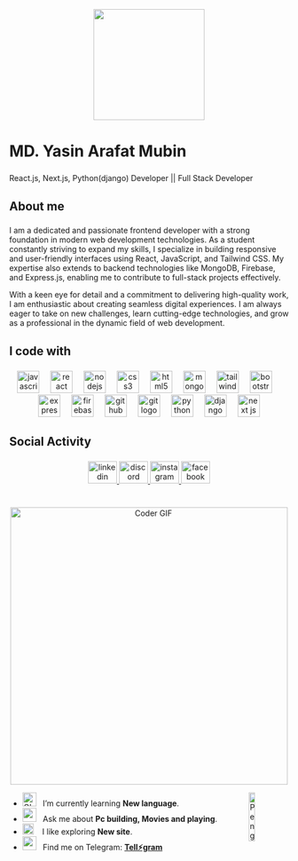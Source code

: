 
<div align="center">
  <img height="200" src="https://t3.ftcdn.net/jpg/03/91/99/28/360_F_391992895_jdfD6yVqnZ6uWyunjfuA6xVA0xNMvLIU.jpg"  />
</div>

###

<h1 align="left">MD. Yasin Arafat Mubin</h1>

 

###

<p align="left">React.js, Next.js, Python(django) Developer || Full Stack Developer</p>

###

<h2 align="left">About me</h2>

###

<p align="left">I am a dedicated and passionate frontend developer with a strong foundation in modern web development technologies. As a student constantly striving to expand my skills, I specialize in building responsive and user-friendly interfaces using React, JavaScript, and Tailwind CSS. My expertise also extends to backend technologies like MongoDB, Firebase, and Express.js, enabling me to contribute to full-stack projects effectively.

With a keen eye for detail and a commitment to delivering high-quality work, I am enthusiastic about creating seamless digital experiences. I am always eager to take on new challenges, learn cutting-edge technologies, and grow as a professional in the dynamic field of web development.</p>

###

<h2 align="left">I code with</h2>

###

<div align="center">
  <img src="https://cdn.jsdelivr.net/gh/devicons/devicon/icons/javascript/javascript-original.svg" height="40" alt="javascript logo"  />
  <img width="12" />
  <img src="https://cdn.jsdelivr.net/gh/devicons/devicon/icons/react/react-original.svg" height="40" alt="react logo"  />
  <img width="12" />
  <img src="https://cdn.jsdelivr.net/gh/devicons/devicon/icons/nodejs/nodejs-original.svg" height="40" alt="nodejs logo"  />
  <img width="12" />
  <img src="https://cdn.jsdelivr.net/gh/devicons/devicon/icons/css3/css3-original.svg" height="40" alt="css3 logo"  />
  <img width="12" />
  <img src="https://cdn.jsdelivr.net/gh/devicons/devicon/icons/html5/html5-original.svg" height="40" alt="html5 logo"  />
  <img width="12" />
  <img src="https://cdn.jsdelivr.net/gh/devicons/devicon/icons/mongodb/mongodb-original.svg" height="40" alt="mongodb logo"  />
  <img width="12" />
  <img src="https://www.drupal.org/files/project-images/screenshot_361.png" height="40" alt="tailwindcss logo"  />
  <img width="12" />
  <img src="https://cdn.jsdelivr.net/gh/devicons/devicon/icons/bootstrap/bootstrap-original.svg" height="40" alt="bootstrap logo"  />
  <img width="12" />
  <img src="https://cdn.jsdelivr.net/gh/devicons/devicon/icons/express/express-original.svg" height="40" alt="express logo"  />
  <img width="12" />
  <img src="https://cdn.jsdelivr.net/gh/devicons/devicon/icons/firebase/firebase-plain.svg" height="40" alt="firebase logo"  />
  <img width="12" />
  <img src="https://cdn.jsdelivr.net/gh/devicons/devicon/icons/github/github-original.svg" height="40" alt="github logo"  />
  <img width="12" />
  <img src="https://cdn.jsdelivr.net/gh/devicons/devicon/icons/git/git-original.svg" height="40" alt="git logo"  />
  <img width="12" />
  <img src="https://logos-world.net/wp-content/uploads/2021/10/Python-Emblem.png" height="40" alt="python logo"  />
   <img width="12" />
  <img src="https://www.svgrepo.com/show/373554/django.svg" height="40" alt="django logo"  />
  <img width="12" />
  <img src="https://cdn.creazilla.com/icons/3254134/nextjs-icon-icon-sm.png" height="40" alt="next js logo"  />
</div>

###

<h2 align="left">Social Activity</h2>

###

<div align="center">
  <a href="https://www.linkedin.com/in/md-yasin-arafat-mubin-33a913237/" target="_blank">
    <img src="https://raw.githubusercontent.com/maurodesouza/profile-readme-generator/master/src/assets/icons/social/linkedin/default.svg" width="52" height="40" alt="linkedin logo"  />
  </a>
  <a href="https://discord.com/channels/@mubin5260">
  <img src="https://raw.githubusercontent.com/maurodesouza/profile-readme-generator/master/src/assets/icons/social/discord/default.svg" width="52" height="40" alt="discord logo"  />
  </a>
  <a href="https://www.instagram.com/mubin.33/" target="_blank">
    <img src="https://raw.githubusercontent.com/maurodesouza/profile-readme-generator/master/src/assets/icons/social/instagram/default.svg" width="52" height="40" alt="instagram logo"  />
  </a>
  <a href="https://www.facebook.com/profile.php?id=61566957151512" target="_blank">
    <img src="https://raw.githubusercontent.com/maurodesouza/profile-readme-generator/master/src/assets/icons/social/facebook/default.svg" width="52" height="40" alt="facebook logo"  />
  </a>
</div>

###
<br>
<div align="center">
    <img src="https://media.giphy.com/media/SWoSkN6DxTszqIKEqv/giphy.gif" alt="Coder GIF" width="500">
</div>


-  <img alt="GIF" src="https://github.com/SP-XD/SP-XD/blob/main/images/Developer.gif" width="25" /> &nbsp; I’m currently learning **New language**. <img align="right" src="https://raw.githubusercontent.com/Tarikul-Islam-Anik/Animated-Fluent-Emojis/master/Emojis/Animals/Penguin.png" alt="Penguin" width="15%" /><br>
- <img src="https://github.com/SP-XD/SP-XD/blob/main/images/message.gif?raw=true" width="25" />&nbsp;&nbsp; Ask me about **Pc building, Movies and playing**. <br>
- <img src="https://github.com/SP-XD/SP-XD/blob/main/images/hyperkitty.gif?raw=true" width="20" />&nbsp;&nbsp;&nbsp; I like exploring **New site**. <br>
- <img src="https://github.com/SP-XD/SP-XD/blob/main/images/letterbox.gif?raw=true" width="25" /> &nbsp; Find me on Telegram: **[Tell⚡gram](https://t.me/mubinulislam33)**<br> 



